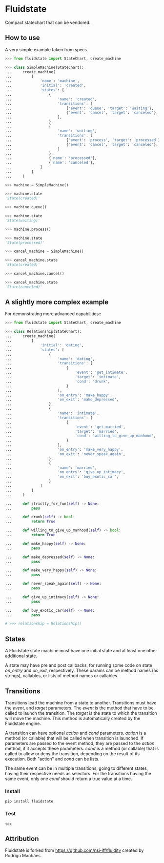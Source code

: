 Fluidstate
==========

Compact statechart that can be vendored.


## How to use

A very simple example taken from specs.

```python
>>> from fluidstate import StateChart, create_machine

>>> class SimpleMachine(StateChart):
...     create_machine(
...         {
...             'name': 'machine',
...             'initial': 'created',
...             'states': [
...                 {
...                     'name': 'created',
...                     'transitions': [
...                         {'event': 'queue', 'target': 'waiting'},
...                         {'event': 'cancel', 'target': 'canceled'},
...                     ],
...                 },
...                 {
...                     'name': 'waiting',
...                     'transitions': [
...                         {'event': 'process', 'target': 'processed'},
...                         {'event': 'cancel', 'target': 'canceled'},
...                     ]
...                 },
...                 {'name': 'processed'},
...                 {'name': 'canceled'},
...             ]
...         }
...     )

>>> machine = SimpleMachine()

>>> machine.state
'State(created)'

>>> machine.queue()

>>> machine.state
'State(waiting)'

>>> machine.process()

>>> machine.state
'State(processed)'

>>> cancel_machine = SimpleMachine()

>>> cancel_machine.state
'State(created)'

>>> cancel_machine.cancel()

>>> cancel_machine.state
'State(canceled)'

```


## A slightly more complex example

For demonstrating more advanced capabilities::

```python
>>> from fluidstate import StateChart, create_machine

>>> class Relationship(StateChart):
...     create_machine(
...         {
...             'initial': 'dating',
...             'states': [
...                 {
...                     'name': 'dating',
...                     'transitions': [
...                         {
...                             'event': 'get_intimate',
...                             'target': 'intimate',
...                             'cond': 'drunk',
...                         }
...                     ],
...                     'on_entry': 'make_happy',
...                     'on_exit': 'make_depressed',
...                 },
...                 {
...                     'name': 'intimate',
...                     'transitions': [
...                         {
...                             'event': 'get_married',
...                             'target': 'married',
...                             'cond': 'willing_to_give_up_manhood',
...                         }
...                     ],
...                     'on_entry': 'make_very_happy',
...                     'on_exit': 'never_speak_again',
...                 },
...                 {
...                     'name': 'married',
...                     'on_entry': 'give_up_intimacy',
...                     'on_exit': 'buy_exotic_car',
...                 }
...             ]
...         }
...     )

...     def strictly_for_fun(self) -> None:
...         pass

...     def drunk(self) -> bool:
...         return True

...     def willing_to_give_up_manhood(self) -> bool:
...         return True

...     def make_happy(self) -> None:
...         pass

...     def make_depressed(self) -> None:
...         pass

...     def make_very_happy(self) -> None:
...         pass

...     def never_speak_again(self) -> None:
...         pass

...     def give_up_intimacy(self) -> None:
...         pass

...     def buy_exotic_car(self) -> None:
...         pass

# >>> relationship = Relationship()

```


## States

A Fluidstate state machine must have one initial state and at least one other additional state.

A state may have pre and post callbacks, for running some code on state *on_entry*
and *on_exit*, respectively. These params can be method names (as strings),
callables, or lists of method names or callables.


## Transitions

Transitions lead the machine from a state to another. Transitions must have
the *event*, and *target* parameters. The *event* is the method that have to be
called to launch the transition. The *target* is the state to which the
transition will move the machine. This method is automatically created
by the Fluidstate engine.

A transition can have optional *action* and *cond* parameters. *action* is a
method (or callable) that will be called when transition is launched. If
parameters are passed to the event method, they are passed to the *action*
method, if it accepts these parameters. *cond* is a method (or callable) that
is called to allow or deny the transition, depending on the result of its
execution. Both "action" and *cond* can be lists.

The same event can be in multiple transitions, going to different states, having
their respective needs as selectors. For the transitions having the same event,
only one *cond* should return a true value at a time.


### Install

```
pip install fluidstate
```


### Test

```
tox
```


## Attribution

Fluidstate is forked from https://github.com/nsi-iff/fluidity created by Rodrigo Manhães.

